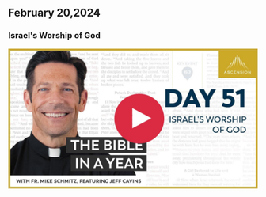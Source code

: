 ## February 20,2024 ##

### Israel's Worship of God ###

[![Israel's Worship of God](https://raw.githubusercontent.com/linusjf/BIAY/main/February/jpgs/Day051.jpg)](https://youtu.be/waXS43o9qa0 "Israel's Worship of God")
